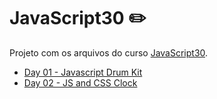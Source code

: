 ﻿# JavaScript30 :pencil2:

Projeto com os arquivos do curso [JavaScript30](https://JavaScript30.com).

- [Day 01 - Javascript Drum Kit](https://github.com/l4ur4oliveira/javascript30/tree/main/start-files/01%20-%20JavaScript%20Drum%20Kit)
- [Day 02 - JS and CSS Clock](https://github.com/l4ur4oliveira/javascript30/tree/main/start-files/02%20-%20JS%20and%20CSS%20Clock)
